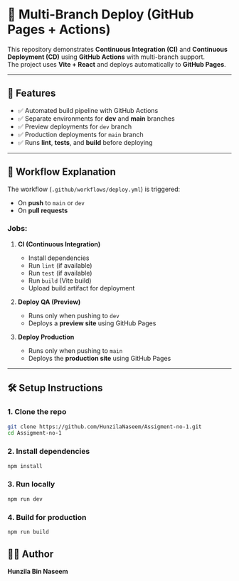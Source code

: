 # 🚀 Multi-Branch Deploy (GitHub Pages + Actions)


This repository demonstrates **Continuous Integration (CI)** and **Continuous Deployment (CD)** using **GitHub Actions** with multi-branch support.  
The project uses **Vite + React** and deploys automatically to **GitHub Pages**.

---

## 📌 Features
- ✅ Automated build pipeline with GitHub Actions  
- ✅ Separate environments for **dev** and **main** branches  
- ✅ Preview deployments for `dev` branch  
- ✅ Production deployments for `main` branch  
- ✅ Runs **lint**, **tests**, and **build** before deploying  

---

## 🔄 Workflow Explanation
The workflow (`.github/workflows/deploy.yml`) is triggered:
- On **push** to `main` or `dev`  
- On **pull requests**  

### Jobs:
1. **CI (Continuous Integration)**
   - Install dependencies  
   - Run `lint` (if available)  
   - Run `test` (if available)  
   - Run `build` (Vite build)  
   - Upload build artifact for deployment  

2. **Deploy QA (Preview)**
   - Runs only when pushing to `dev`  
   - Deploys a **preview site** using GitHub Pages  

3. **Deploy Production**
   - Runs only when pushing to `main`  
   - Deploys the **production site** using GitHub Pages  

---

## 🛠️ Setup Instructions

### 1. Clone the repo
```bash
git clone https://github.com/HunzilaNaseem/Assigment-no-1.git
cd Assigment-no-1
````

### 2. Install dependencies

```bash
npm install
```

### 3. Run locally

```bash
npm run dev
```

### 4. Build for production

```bash
npm run build
```

## 👨‍💻 Author

**Hunzila Bin Naseem**

